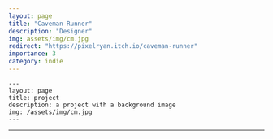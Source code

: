 ```yaml
---
layout: page
title: "Caveman Runner"
description: "Designer"
img: assets/img/cm.jpg
redirect: "https://pixelryan.itch.io/caveman-runner"
importance: 3
category: indie
---
```


    ---
    layout: page
    title: project
    description: a project with a background image
    img: /assets/img/cm.jpg
    ---

---

